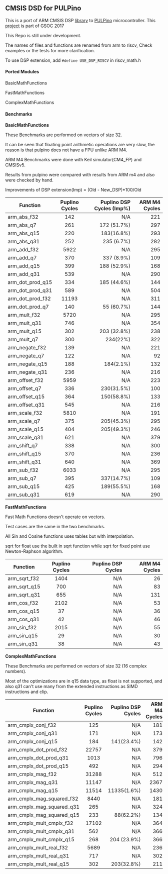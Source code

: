 ## CMSIS DSD for PULPino
This is a port of ARM CMSIS DSP [library](http://www.keil.com/pack/doc/CMSIS/DSP/html/index.html) to [PULPino](https://github.com/pulp-platform/pulpino) microcontroller.
This [project](https://summerofcode.withgoogle.com/projects/?sp-search=Mostafa#5599084384616448) is part of GSOC 2017 

This Repo is still under development.

The names of files and functions are renamed from arm to riscv, Check  examples or the tests for more clarification.

To use DSP extension, add `#define USE_DSP_RISCV` in riscv_math.h


#### Ported Modules
BasicMathFunctions

FastMathFunctions

ComplexMathFunctions
#### Benchmarks
**BasicMathFunctions**

These Benchmarks are performed on vectors of size 32.

It can be seen that floating point arithmetic operations are very slow, the reason is that pulpino does not have a FPU unlike ARM M4.

ARM M4 Benchmarks were done with  Keil simulator(CM4_FP) and CMSISv5.

Results from pulpino were compared with results from ARM m4 and also were checked by hand.

Improvements of DSP extension(Imp) = (Old - New_DSP)*100/Old


| Function        | Puplino Cycles           | Puplino DSP Cycles (Imp%)|  ARM M4 Cycles|
| ------------- |:-------------:| -----:| -----:|
| arm_abs_f32      | 142 | N/A| 221| 
| arm_abs_q7      | 261 |  172 (51.7%)| 297| 
| arm_abs_q15      | 220  |  183(16.8%)| 293| 
| arm_abs_q31      | 252  |  235 (6.7%)| 282| 
| arm_add_f32      | 5922  | N/A | 295| 
| arm_add_q7      | 370 | 337 (8.9%)| 109| 
| arm_add_q15      | 399 | 188 (52.9%)| 168| 
| arm_add_q31      | 539 | N/A | 290| 
| arm_dot_prod_q15      | 334 |185 (44.6%)  |144 | 
| arm_dot_prod_q31      | 589 |  N/A|504 | 
| arm_dot_prod_f32      | 11193 | N/A | 311| 
| arm_dot_prod_q7      | 140 | 55 (60.7%) | 144| 
| arm_mult_f32      | 5720 | N/A | 295| 
| arm_mult_q31      | 746 |  N/A| 354| 
| arm_mult_q15      | 302 | 203 (32.8%)| 238| 
| arm_mult_q7      | 300 | 234(22%) | 322 | 
| arm_negate_f32      | 139 | N/A | 221| 
| arm_negate_q7      | 122  |  N/A| 92| 
| arm_negate_q15      | 188  |  184(2.1%)| 132| 
| arm_negate_q31      | 236  | N/A | 216| 
| arm_offset_f32      | 5959 |  N/A| 223| 
| arm_offset_q7      | 336 | 230(31.5%)| 100| 
| arm_offset_q15      | 364 | 150(58.8%) | 133| 
| arm_offset_q31      | 545 | N/A | 216| 
| arm_scale_f32      | 5810 | N/A | 191| 
| arm_scale_q7      | 375 | 205(45.3%) | 295| 
| arm_scale_q15      | 404 | 205(49.3%) | 246| 
| arm_scale_q31      | 621 | N/A | 379| 
| arm_shift_q7      | 338 |  N/A |300 | 
| arm_shift_q15      | 370 |  N/A | 236| 
| arm_shift_q31      | 640|  N/A | 369| 
| arm_sub_f32      | 6033 | N/A |295 | 
| arm_sub_q7      | 395 |  337(14.7%)| 109| 
| arm_sub_q15      | 425 | 189(55.5%) | 168| 
| arm_sub_q31      | 619 | N/A | 290| 

**FastMathFunctions**

Fast Math Functions doesn't operate on vectors.

Test cases are the same in the two benchmarks.

All Sin and Cosine functions uses tables but with interpolation.

sqrt for float use the built in sqrt function while sqrt for fixed point use  Newton-Raphson algorithm.

| Function        | Puplino Cycles           | Puplino DSP  Cycles|  ARM M4 Cycles|
| ------------- |:-------------:| -----:| -----:|
| arm_sqrt_f32      | 1404 |N/A  | 26| 
| arm_sqrt_q15      | 700 |  N/A| 83| 
| arm_sqrt_q31      | 655 | N/A | 131| 
| arm_cos_f32      | 2102 |  N/A| 53| 
| arm_cos_q15      | 37|N/A  | 36| 
| arm_cos_q31      | 42 |  N/A| 46| 
| arm_sin_f32      | 2015 |  N/A| 55| 
| arm_sin_q15      | 29 |  N/A| 30| 
| arm_sin_q31      | 38 |  N/A| 43| 

**ComplexMathFunctions**

These Benchmarks are performed on vectors of size 32 (16 complex numbers).

Most of the optimizations are in q15 data type, as float is not supported, and also q31 can't use many from the extended instructions as SIMD instructions and clip.

| Function        | Puplino Cycles           | Puplino DSP  Cycles|  ARM M4 Cycles|
| ------------- |:-------------:| -----:| -----:|
| arm_cmplx_conj_f32      |  125|  N/A|181 | 
| arm_cmplx_conj_q31      |  171|  N/A| 173| 
| arm_cmplx_conj_q15      |  184|141(23.4%) | 142| 
| arm_cmplx_dot_prod_f32      | 22757| N/A |379 | 
| arm_cmplx_dot_prod_q31      | 1013| N/A| 796| 
| arm_cmplx_dot_prod_q15      | 492 |N/A  |294 | 
| arm_cmplx_mag_f32      |  31288| N/A | 512| 
| arm_cmplx_mag_q31      |  11147|  N/A| 2367| 
| arm_cmplx_mag_q15      |  11514| 11335(1.6%)| 1430| 
| arm_cmplx_mag_squared_f32      | 8440 |N/A |181 | 
| arm_cmplx_mag_squared_q31      | 265 |  N/A| 324| 
| arm_cmplx_mag_squared_q15      |  233| 88(62.2%)| 134| 
| arm_cmplx_mult_cmplx_f32      | 17102|  N/A| 364| 
| arm_cmplx_mult_cmplx_q31      |562 | N/A| 366| 
| arm_cmplx_mult_cmplx_q15      |  268|204 (23.9%)  | 366| 
| arm_cmplx_mult_real_f32      | 5689 |  N/A| 236| 
| arm_cmplx_mult_real_q31      |  717|  N/A| 302| 
| arm_cmplx_mult_real_q15      |  302| 203(32.8%) | 211| 
